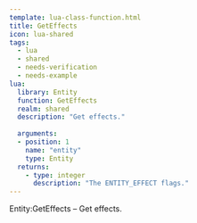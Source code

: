 ```yaml
---
template: lua-class-function.html
title: GetEffects
icon: lua-shared
tags:
  - lua
  - shared
  - needs-verification
  - needs-example
lua:
  library: Entity
  function: GetEffects
  realm: shared
  description: "Get effects."
  
  arguments:
  - position: 1
    name: "entity"
    type: Entity
  returns:
    - type: integer
      description: "The ENTITY_EFFECT flags."
---
```


<div class="lua__search__keywords">
Entity:GetEffects &#x2013; Get effects.
</div>
